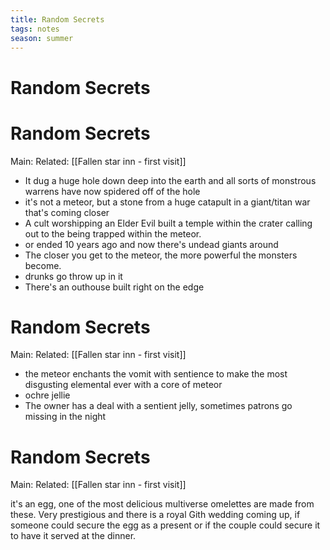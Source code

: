 ```yaml
---
title: Random Secrets
tags: notes
season: summer
---
```

 
# Random Secrets
# Random Secrets
Main:
Related: [[Fallen star inn - first visit]]

- It dug a huge hole down deep into the earth and all sorts of monstrous warrens have now spidered off of the hole
- it's not a meteor, but a stone from a huge catapult in a giant/titan war that's coming closer
- A cult worshipping an Elder Evil built a temple within the crater calling out to the being trapped within the meteor.
- or ended 10 years ago and now there's undead giants around
- The closer you get to the meteor, the more powerful the monsters become.
- drunks go throw up in it
- There's an outhouse built right on the edge


# Random Secrets
Main:
Related: [[Fallen star inn - first visit]]

- the meteor enchants the vomit with sentience to make the most disgusting elemental ever with a core of meteor
- ochre jellie
- The owner has a deal with a sentient jelly, sometimes patrons go missing in the night


# Random Secrets
Main:
Related: [[Fallen star inn - first visit]]

it's an egg, one of the most delicious multiverse omelettes are made from these. Very prestigious and there is a royal Gith wedding coming up, if someone could secure the egg as a present or if the couple could secure it to have it served at the dinner.

